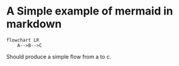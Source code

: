 # A Simple example of mermaid in markdown

```mermaid
flowchart LR
    A-->B-->C
```
Should produce a simple flow from a to c.